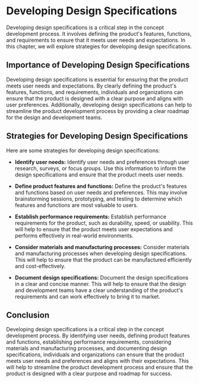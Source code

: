 Developing Design Specifications
================================================================

Developing design specifications is a critical step in the concept development process. It involves defining the product's features, functions, and requirements to ensure that it meets user needs and expectations. In this chapter, we will explore strategies for developing design specifications.

Importance of Developing Design Specifications
----------------------------------------------

Developing design specifications is essential for ensuring that the product meets user needs and expectations. By clearly defining the product's features, functions, and requirements, individuals and organizations can ensure that the product is designed with a clear purpose and aligns with user preferences. Additionally, developing design specifications can help to streamline the product development process by providing a clear roadmap for the design and development teams.

Strategies for Developing Design Specifications
-----------------------------------------------

Here are some strategies for developing design specifications:

* **Identify user needs:** Identify user needs and preferences through user research, surveys, or focus groups. Use this information to inform the design specifications and ensure that the product meets user needs.

* **Define product features and functions:** Define the product's features and functions based on user needs and preferences. This may involve brainstorming sessions, prototyping, and testing to determine which features and functions are most valuable to users.

* **Establish performance requirements:** Establish performance requirements for the product, such as durability, speed, or usability. This will help to ensure that the product meets user expectations and performs effectively in real-world environments.

* **Consider materials and manufacturing processes:** Consider materials and manufacturing processes when developing design specifications. This will help to ensure that the product can be manufactured efficiently and cost-effectively.

* **Document design specifications:** Document the design specifications in a clear and concise manner. This will help to ensure that the design and development teams have a clear understanding of the product's requirements and can work effectively to bring it to market.

Conclusion
----------

Developing design specifications is a critical step in the concept development process. By identifying user needs, defining product features and functions, establishing performance requirements, considering materials and manufacturing processes, and documenting design specifications, individuals and organizations can ensure that the product meets user needs and preferences and aligns with their expectations. This will help to streamline the product development process and ensure that the product is designed with a clear purpose and roadmap for success.


